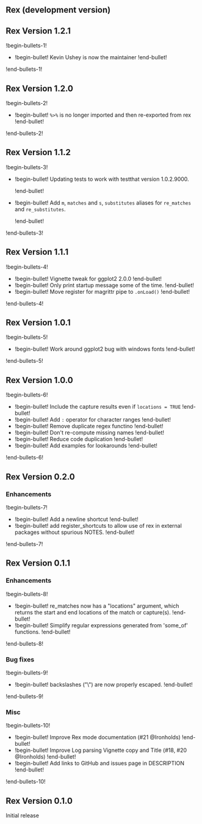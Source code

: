## Rex (development version)

## Rex Version 1.2.1

!begin-bullets-1!

-   !begin-bullet!
    Kevin Ushey is now the maintainer
    !end-bullet!

!end-bullets-1!

## Rex Version 1.2.0

!begin-bullets-2!

-   !begin-bullet!
    `%>%` is no longer imported and then re-exported from rex
    !end-bullet!

!end-bullets-2!

## Rex Version 1.1.2

!begin-bullets-3!

-   !begin-bullet!
    Updating tests to work with testthat version 1.0.2.9000.

    !end-bullet!
-   !begin-bullet!
    Add `m`, `matches` and `s`, `substitutes` aliases for `re_matches`
    and `re_substitutes`.

    !end-bullet!

!end-bullets-3!

## Rex Version 1.1.1

!begin-bullets-4!

-   !begin-bullet!
    Vignette tweak for ggplot2 2.0.0
    !end-bullet!
-   !begin-bullet!
    Only print startup message some of the time.
    !end-bullet!
-   !begin-bullet!
    Move register for magrittr pipe to `.onLoad()`
    !end-bullet!

!end-bullets-4!

## Rex Version 1.0.1

!begin-bullets-5!

-   !begin-bullet!
    Work around ggplot2 bug with windows fonts
    !end-bullet!

!end-bullets-5!

## Rex Version 1.0.0

!begin-bullets-6!

-   !begin-bullet!
    Include the capture results even if `locations = TRUE`
    !end-bullet!
-   !begin-bullet!
    Add `:` operator for character ranges
    !end-bullet!
-   !begin-bullet!
    Remove duplicate regex functino
    !end-bullet!
-   !begin-bullet!
    Don't re-compute missing names
    !end-bullet!
-   !begin-bullet!
    Reduce code duplication
    !end-bullet!
-   !begin-bullet!
    Add examples for lookarounds
    !end-bullet!

!end-bullets-6!

## Rex Version 0.2.0

### Enhancements

!begin-bullets-7!

-   !begin-bullet!
    Add a newline shortcut
    !end-bullet!
-   !begin-bullet!
    add register_shortcuts to allow use of rex in external packages
    without spurious NOTES.
    !end-bullet!

!end-bullets-7!

## Rex Version 0.1.1

### Enhancements

!begin-bullets-8!

-   !begin-bullet!
    re_matches now has a "locations" argument, which returns the start
    and end locations of the match or capture(s).
    !end-bullet!
-   !begin-bullet!
    Simplify regular expressions generated from 'some_of' functions.
    !end-bullet!

!end-bullets-8!

### Bug fixes

!begin-bullets-9!

-   !begin-bullet!
    backslashes ("\\") are now properly escaped.
    !end-bullet!

!end-bullets-9!

### Misc

!begin-bullets-10!

-   !begin-bullet!
    Improve Rex mode documentation (#21 @Ironholds)
    !end-bullet!
-   !begin-bullet!
    Improve Log parsing Vignette copy and Title (#18, #20 @Ironholds)
    !end-bullet!
-   !begin-bullet!
    Add links to GitHub and issues page in DESCRIPTION
    !end-bullet!

!end-bullets-10!

## Rex Version 0.1.0

Initial release
